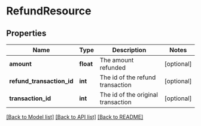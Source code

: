 # RefundResource

## Properties
Name | Type | Description | Notes
------------ | ------------- | ------------- | -------------
**amount** | **float** | The amount refunded | [optional] 
**refund_transaction_id** | **int** | The id of the refund transaction | [optional] 
**transaction_id** | **int** | The id of the original transaction | [optional] 

[[Back to Model list]](../README.md#documentation-for-models) [[Back to API list]](../README.md#documentation-for-api-endpoints) [[Back to README]](../README.md)



